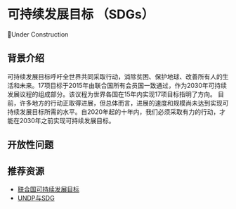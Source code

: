 # 可持续发展目标 （SDGs）
🚧Under Construction

## 背景介绍
可持续发展目标呼吁全世界共同采取行动，消除贫困、保护地球、改善所有人的生活和未来。17项目标于2015年由联合国所有会员国一致通过，作为2030年可持续发展议程的组成部分。该议程为世界各国在15年内实现17项目标指明了方向。
目前，许多地方的行动正取得进展，但总体而言，进展的速度和规模尚未达到实现可持续发展目标所需的水平。自2020年起的十年内，我们必须采取有力的行动，才能在2030年之前实现可持续发展目标。



## 开放性问题

## 推荐资源
- [联合国可持续发展目标](https://www.un.org/sustainabledevelopment/)
- [UNDP与SDG](https://www.undp.org/content/undp/en/home/sustainable-development-goals.html)
